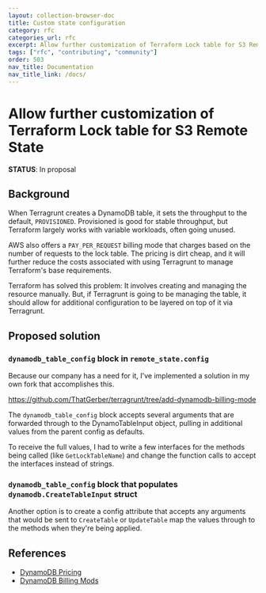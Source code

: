 ```yaml
---
layout: collection-browser-doc
title: Custom state configuration
category: rfc
categories_url: rfc
excerpt: Allow further customization of Terraform Lock table for S3 Remote State.
tags: ["rfc", "contributing", "community"]
order: 503
nav_title: Documentation
nav_title_link: /docs/
---
```


# Allow further customization of Terraform Lock table for S3 Remote State

**STATUS**: In proposal

## Background

When Terragrunt creates a DynamoDB table, it sets the throughput to the default,
`PROVISIONED`. Provisioned is good for stable throughput, but Terraform largely
works with variable workloads, often going unused.

AWS also offers a `PAY_PER_REQUEST` billing mode that charges based on the
number of requests to the lock table. The pricing is dirt cheap, and it will
further reduce the costs associated with using Terragrunt to manage Terraform's
base requirements.

Terraform has solved this problem: It involves creating and managing the
resource manually. But, if Terragrunt is going to be managing the table, it
should allow for additional configuration to be layered on top of it via
Terragrunt.

## Proposed solution

### `dynamodb_table_config` block in `remote_state.config`

Because our company has a need for it, I've implemented a solution in my own
fork that accomplishes this.

https://github.com/ThatGerber/terragrunt/tree/add-dynamodb-billing-mode

The `dynamodb_table_config` block accepts several arguments that are forwarded
through to the DynamoTableInput object, pulling in additional values from the
parent config as defaults.

To receive the full values, I had to write a few interfaces for the methods
being called (like `GetLockTableName`) and change the function calls to accept
the interfaces instead of strings.

### `dynamodb_table_config` block that populates `dynamodb.CreateTableInput` struct

Another option is to create a config attribute that accepts any arguments that
would be sent to `CreateTable` or `UpdateTable` map the values through to the
methods when they're being applied.

## References

- [DynamoDB Pricing](https://aws.amazon.com/dynamodb/pricing/)
- [DynamoDB Billing Mods](https://docs.aws.amazon.com/amazondynamodb/latest/APIReference/API_BillingModeSummary.html)

